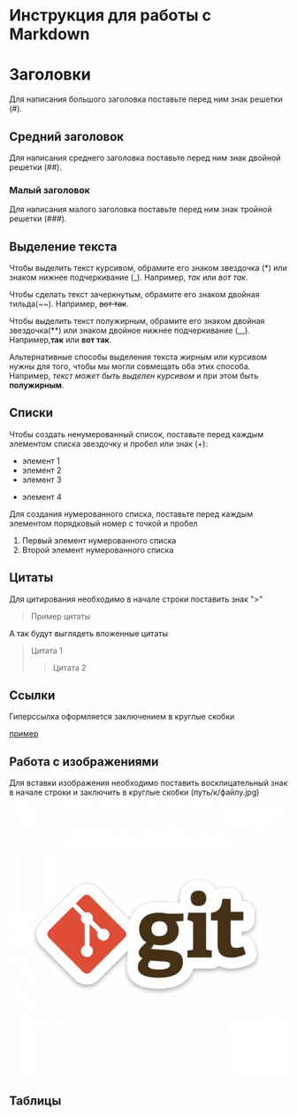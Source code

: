 # Инструкция для работы с Markdown

# Заголовки
Для написания большого заголовка поставьте перед ним знак решетки (#).

## Средний заголовок
Для написания среднего заголовка поставьте перед ним знак двойной решетки (##).
### Малый заголовок
Для написания малого заголовка поставьте перед ним знак тройной решетки (###).

## Выделение текста

Чтобы выделить текст курсивом, обрамите его знаком звездочка (*) или знаком нижнее подчеркивание (_). Например, *так* или _вот так_.

Чтобы сделать текст зачеркнутым, обрамите его знаком двойная тильда(~~). Например, ~~вот так~~.

Чтобы выделить текст полужирным, обрамите его знаком двойная звездочка(**) или знаком двойное нижнее подчеркивание (__). Например,**так** или __вот так__.

Альтернативные способы выделения текста жирным или курсивом нужны для того, чтобы мы могли совмещать оба этих способа. Например, _текст может быть выделен курсивом_ и при этом быть **полужирным**.

## Списки

Чтобы создать ненумерованный список, поставьте перед каждым элементом списка звездочку и пробел или знак (+):

* элемент 1
* элемент 2
* элемент 3
+ элемент 4


Для создания нумерованного списка, поставьте перед каждым элементом порядковый номер с точкой и пробел

1. Первый элемент нумерованного списка
2. Второй элемент нумерованного списка                       

## Цитаты

Для цитирования необходимо в начале строки поставить знак ">"

> Пример цитаты

А так будут выглядеть вложенные цитаты

> Цитата 1
>> Цитата 2

## Ссылки

Гиперссылка оформляется заключением в круглые скобки

[пример](https://github.com/OlgaVlasova/markdown-doc/blob/master/README.md#:~:text=Markdown%20%D0%BD%D0%B5%20%D1%8F%D0%B2%D0%BB%D1%8F%D0%B5%D1%82%D1%81%D1%8F%20%D0%B7%D0%B0%D0%BC%D0%B5%D0%BD%D0%BE%D0%B9%20HTML.,%D1%82%D0%B5%D0%BA%D1%81%D1%82%D0%B0%3B%20%D0%9A%D0%BE%D0%B4%D0%BE%D0%B2%D1%8B%D0%B5%20%D1%84%D1%80%D0%B0%D0%B3%D0%BC%D0%B5%D0%BD%D1%82%D1%8B%20%D1%81%D1%82%D1%80%D0%BE%D0%BA%3B%20%D0%98%D0%B7%D0%BE%D0%B1%D1%80%D0%B0%D0%B6%D0%B5%D0%BD%D0%B8%D1%8F "Ссылка на описание синтаксиса Markdown")

## Работа с изображениями

Для вставки изображения необходимо поставить восклицательный знак в начале строки и заключить в круглые скобки (путь/к/файлу.jpg)
![Git.jpg](1.jpg)

## Таблицы




